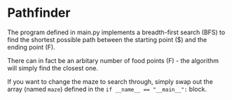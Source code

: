# Pathfinder

The program defined in main.py implements a breadth-first search (BFS) to find the shortest possible path between the starting point ($) and the ending point (F).

There can in fact be an arbitary number of food points (F) - the algorithm will simply find the closest one.

If you want to change the maze to search through, simply swap out the array (named `maze`) defined in the `if __name__ == "__main__":` block.
